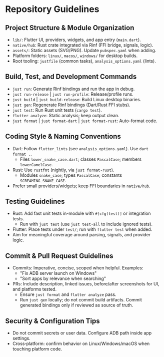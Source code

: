 # Repository Guidelines

## Project Structure & Module Organization
- `lib/`: Flutter UI, providers, widgets, and app entry (`main.dart`).
- `native/hub`: Rust crate integrated via Rinf (FFI bridge, signals, logic).
- `assets/`: Static assets (SVG/PNG). Update `pubspec.yaml` when adding.
- Platform folders: `linux/`, `macos/`, `windows/` for desktop builds.
- Root tooling: `justfile` (common tasks), `analysis_options.yaml` (lints).

## Build, Test, and Development Commands
- `just run`: Generate Rinf bindings and run the app in debug.
- `just run-release` | `just run-profile`: Release/profile runs.
- `just build` | `just build-release`: Build Linux desktop binaries.
- `just gen`: Regenerate Rinf bindings (Dart/Rust FFI stubs).
- `just test`: Run Rust unit tests (`cargo test`).
- `flutter analyze`: Static analysis; keep output clean.
- `just format` | `just format-dart` | `just format-rust`: Auto-format code.

## Coding Style & Naming Conventions
- Dart: Follow `flutter_lints` (see `analysis_options.yaml`). Use `dart format .`.
  - Files `lower_snake_case.dart`; classes `PascalCase`; members `lowerCamelCase`.
- Rust: Use `rustfmt` (nightly, via `just format-rust`).
  - Modules `snake_case`; types `PascalCase`; constants `SCREAMING_SNAKE_CASE`.
- Prefer small providers/widgets; keep FFI boundaries in `native/hub`.

## Testing Guidelines
- Rust: Add fast unit tests in-module with `#[cfg(test)]` or integration tests.
  - Run with `just test` (use `just test-all` to include ignored tests).
- Flutter: Place tests under `test/`; run with `flutter test` when added.
- Aim for meaningful coverage around parsing, signals, and provider logic.

## Commit & Pull Request Guidelines
- Commits: Imperative, concise, scoped when helpful. Examples:
  - "Fix ADB server launch on Windows"
  - "Sort apps by relevance when searching"
- PRs: Include description, linked issues, before/after screenshots for UI, and platforms tested.
  - Ensure `just format` and `flutter analyze` pass.
  - Run `just gen` locally; do not commit build artifacts. Commit generated bindings only if reviewed as source of truth.

## Security & Configuration Tips
- Do not commit secrets or user data. Configure ADB path inside app settings.
- Cross‑platform: confirm behavior on Linux/Windows/macOS when touching platform code.
